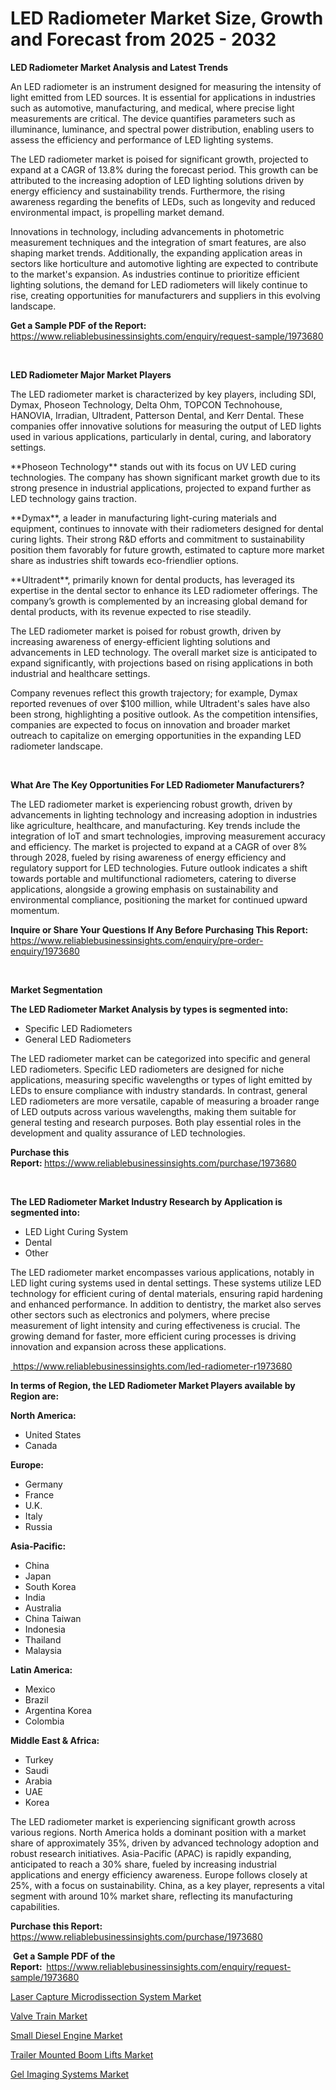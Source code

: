 <p><h1>LED Radiometer Market Size, Growth and Forecast from 2025 - 2032</h1></p><p><strong>LED Radiometer Market Analysis and Latest Trends</strong></p>
<p><p>An LED radiometer is an instrument designed for measuring the intensity of light emitted from LED sources. It is essential for applications in industries such as automotive, manufacturing, and medical, where precise light measurements are critical. The device quantifies parameters such as illuminance, luminance, and spectral power distribution, enabling users to assess the efficiency and performance of LED lighting systems.</p><p>The LED radiometer market is poised for significant growth, projected to expand at a CAGR of 13.8% during the forecast period. This growth can be attributed to the increasing adoption of LED lighting solutions driven by energy efficiency and sustainability trends. Furthermore, the rising awareness regarding the benefits of LEDs, such as longevity and reduced environmental impact, is propelling market demand. </p><p>Innovations in technology, including advancements in photometric measurement techniques and the integration of smart features, are also shaping market trends. Additionally, the expanding application areas in sectors like horticulture and automotive lighting are expected to contribute to the market's expansion. As industries continue to prioritize efficient lighting solutions, the demand for LED radiometers will likely continue to rise, creating opportunities for manufacturers and suppliers in this evolving landscape.</p></p>
<p><strong>Get a Sample PDF of the Report:&nbsp;</strong> <a href="https://www.reliablebusinessinsights.com/enquiry/request-sample/1973680?utm_campaign=75&utm_medium=2&utm_source=Github&utm_content=ia&utm_term=23022025&utm_id=led-radiometer">https://www.reliablebusinessinsights.com/enquiry/request-sample/1973680</a></p>
<p>&nbsp;</p>
<p><strong>LED Radiometer Major Market Players</strong></p>
<p><p>The LED radiometer market is characterized by key players, including SDI, Dymax, Phoseon Technology, Delta Ohm, TOPCON Technohouse, HANOVIA, Irradian, Ultradent, Patterson Dental, and Kerr Dental. These companies offer innovative solutions for measuring the output of LED lights used in various applications, particularly in dental, curing, and laboratory settings.</p><p>**Phoseon Technology** stands out with its focus on UV LED curing technologies. The company has shown significant market growth due to its strong presence in industrial applications, projected to expand further as LED technology gains traction.</p><p>**Dymax**, a leader in manufacturing light-curing materials and equipment, continues to innovate with their radiometers designed for dental curing lights. Their strong R&D efforts and commitment to sustainability position them favorably for future growth, estimated to capture more market share as industries shift towards eco-friendlier options.</p><p>**Ultradent**, primarily known for dental products, has leveraged its expertise in the dental sector to enhance its LED radiometer offerings. The company’s growth is complemented by an increasing global demand for dental products, with its revenue expected to rise steadily.</p><p>The LED radiometer market is poised for robust growth, driven by increasing awareness of energy-efficient lighting solutions and advancements in LED technology. The overall market size is anticipated to expand significantly, with projections based on rising applications in both industrial and healthcare settings.</p><p>Company revenues reflect this growth trajectory; for example, Dymax reported revenues of over $100 million, while Ultradent's sales have also been strong, highlighting a positive outlook. As the competition intensifies, companies are expected to focus on innovation and broader market outreach to capitalize on emerging opportunities in the expanding LED radiometer landscape.</p></p>
<p>&nbsp;</p>
<p><strong>What Are The Key Opportunities For LED Radiometer Manufacturers?</strong></p>
<p><p>The LED radiometer market is experiencing robust growth, driven by advancements in lighting technology and increasing adoption in industries like agriculture, healthcare, and manufacturing. Key trends include the integration of IoT and smart technologies, improving measurement accuracy and efficiency. The market is projected to expand at a CAGR of over 8% through 2028, fueled by rising awareness of energy efficiency and regulatory support for LED technologies. Future outlook indicates a shift towards portable and multifunctional radiometers, catering to diverse applications, alongside a growing emphasis on sustainability and environmental compliance, positioning the market for continued upward momentum.</p></p>
<p><strong>Inquire or Share Your Questions If Any Before Purchasing This Report:</strong> <a href="https://www.reliablebusinessinsights.com/enquiry/pre-order-enquiry/1973680?utm_campaign=75&utm_medium=2&utm_source=Github&utm_content=ia&utm_term=23022025&utm_id=led-radiometer">https://www.reliablebusinessinsights.com/enquiry/pre-order-enquiry/1973680</a></p>
<p>&nbsp;</p>
<p><strong>Market Segmentation</strong></p>
<p><strong>The LED Radiometer Market Analysis by types is segmented into:</strong></p>
<p><ul><li>Specific LED Radiometers</li><li>General LED Radiometers</li></ul></p>
<p><p>The LED radiometer market can be categorized into specific and general LED radiometers. Specific LED radiometers are designed for niche applications, measuring specific wavelengths or types of light emitted by LEDs to ensure compliance with industry standards. In contrast, general LED radiometers are more versatile, capable of measuring a broader range of LED outputs across various wavelengths, making them suitable for general testing and research purposes. Both play essential roles in the development and quality assurance of LED technologies.</p></p>
<p><strong>Purchase this Report:&nbsp;</strong><a href="https://www.reliablebusinessinsights.com/purchase/1973680?utm_campaign=75&utm_medium=2&utm_source=Github&utm_content=ia&utm_term=23022025&utm_id=led-radiometer">https://www.reliablebusinessinsights.com/purchase/1973680</a></p>
<p>&nbsp;</p>
<p><strong>The LED Radiometer Market Industry Research by Application is segmented into:</strong></p>
<p><ul><li>LED Light Curing System</li><li>Dental</li><li>Other</li></ul></p>
<p><p>The LED radiometer market encompasses various applications, notably in LED light curing systems used in dental settings. These systems utilize LED technology for efficient curing of dental materials, ensuring rapid hardening and enhanced performance. In addition to dentistry, the market also serves other sectors such as electronics and polymers, where precise measurement of light intensity and curing effectiveness is crucial. The growing demand for faster, more efficient curing processes is driving innovation and expansion across these applications.</p></p>
<p><a href="https://www.reliablebusinessinsights.com/led-radiometer-r1973680?utm_campaign=75&utm_medium=2&utm_source=Github&utm_content=ia&utm_term=23022025&utm_id=led-radiometer">&nbsp;https://www.reliablebusinessinsights.com/led-radiometer-r1973680</a></p>
<p><strong>In terms of Region, the LED Radiometer Market Players available by Region are:</strong></p>
<p>
    <p> <strong> North America: </strong>
        <ul>
            <li>United States</li>
            <li>Canada</li>
        </ul>
        </p> 
    <p> <strong> Europe: </strong>
        <ul>
            <li>Germany</li>
            <li>France</li>
            <li>U.K.</li>
            <li>Italy</li>
            <li>Russia</li>
        </ul>
        </p> 
    <p> <strong> Asia-Pacific: </strong>
        <ul>
            <li>China</li>
            <li>Japan</li>
            <li>South Korea</li>
            <li>India</li>
            <li>Australia</li>
            <li>China Taiwan</li>
            <li>Indonesia</li>
            <li>Thailand</li>
            <li>Malaysia</li>
        </ul>
        </p> 
    <p> <strong> Latin America: </strong>
        <ul>
            <li>Mexico</li>
            <li>Brazil</li>
            <li>Argentina Korea</li>
            <li>Colombia</li>
        </ul>
        </p> 
    <p> <strong> Middle East & Africa: </strong>
        <ul>
            <li>Turkey</li>
            <li>Saudi</li>
            <li>Arabia</li>
            <li>UAE</li>
            <li>Korea</li>
        </ul>
    </p>
    </p>
<p><p>The LED radiometer market is experiencing significant growth across various regions. North America holds a dominant position with a market share of approximately 35%, driven by advanced technology adoption and robust research initiatives. Asia-Pacific (APAC) is rapidly expanding, anticipated to reach a 30% share, fueled by increasing industrial applications and energy efficiency awareness. Europe follows closely at 25%, with a focus on sustainability. China, as a key player, represents a vital segment with around 10% market share, reflecting its manufacturing capabilities.</p></p>
<p><strong>Purchase this Report: </strong><a href="https://www.reliablebusinessinsights.com/purchase/1973680?utm_campaign=75&utm_medium=2&utm_source=Github&utm_content=ia&utm_term=23022025&utm_id=led-radiometer">https://www.reliablebusinessinsights.com/purchase/1973680</a></p>
<p>&nbsp;<strong>Get a Sample PDF of the Report:&nbsp;&nbsp;</strong><a href="https://www.reliablebusinessinsights.com/enquiry/request-sample/1973680?utm_campaign=75&utm_medium=2&utm_source=Github&utm_content=ia&utm_term=23022025&utm_id=led-radiometer">https://www.reliablebusinessinsights.com/enquiry/request-sample/1973680</a></p>
<p><strong></strong></p>
<p><p><a href="https://github.com/hamremunazm4/Market-Research-Report-List-1/blob/main/laser-capture-microdissection-system-market.md?utm_campaign=75&utm_medium=2&utm_source=Github&utm_content=ia&utm_term=23022025&utm_id=led-radiometer">Laser Capture Microdissection System Market</a></p><p><a href="https://github.com/boccalyver5k/Market-Research-Report-List-1/blob/main/valve-train-market.md?utm_campaign=75&utm_medium=2&utm_source=Github&utm_content=ia&utm_term=23022025&utm_id=led-radiometer">Valve Train Market</a></p><p><a href="https://github.com/chadytoungu4/Market-Research-Report-List-1/blob/main/small-diesel-engine-market.md?utm_campaign=75&utm_medium=2&utm_source=Github&utm_content=ia&utm_term=23022025&utm_id=led-radiometer">Small Diesel Engine Market</a></p><p><a href="https://github.com/plawragarile/Market-Research-Report-List-1/blob/main/trailer-mounted-boom-lifts-market.md?utm_campaign=75&utm_medium=2&utm_source=Github&utm_content=ia&utm_term=23022025&utm_id=led-radiometer">Trailer Mounted Boom Lifts Market</a></p><p><a href="https://github.com/looseurbenra/Market-Research-Report-List-1/blob/main/gel-imaging-systems-market.md?utm_campaign=75&utm_medium=2&utm_source=Github&utm_content=ia&utm_term=23022025&utm_id=led-radiometer">Gel Imaging Systems Market</a></p></p>